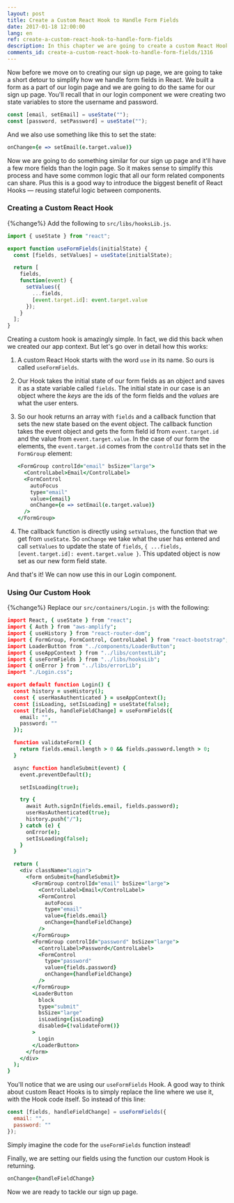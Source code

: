 ```yaml
---
layout: post
title: Create a Custom React Hook to Handle Form Fields
date: 2017-01-18 12:00:00
lang: en
ref: create-a-custom-react-hook-to-handle-form-fields
description: In this chapter we are going to create a custom React Hook to make it easier to handle form fields in our React app.
comments_id: create-a-custom-react-hook-to-handle-form-fields/1316
---
```


Now before we move on to creating our sign up page, we are going to take a short detour to simplify how we handle form fields in React. We built a form as a part of our login page and we are going to do the same for our sign up page. You'll recall that in our login component we were creating two state variables to store the username and password.

``` javascript
const [email, setEmail] = useState("");
const [password, setPassword] = useState("");
```

And we also use something like this to set the state:

``` coffee
onChange={e => setEmail(e.target.value)}
```

Now we are going to do something similar for our sign up page and it'll have a few more fields than the login page. So it makes sense to simplify this process and have some common logic that all our form related components can share. Plus this is a good way to introduce the biggest benefit of React Hooks — reusing stateful logic between components.

### Creating a Custom React Hook

{%change%} Add the following to `src/libs/hooksLib.js`.

``` javascript
import { useState } from "react";

export function useFormFields(initialState) {
  const [fields, setValues] = useState(initialState);

  return [
    fields,
    function(event) {
      setValues({
        ...fields,
        [event.target.id]: event.target.value
      });
    }
  ];
}
```

Creating a custom hook is amazingly simple. In fact, we did this back when we created our app context. But let's go over in detail how this works:

1. A custom React Hook starts with the word `use` in its name. So ours is called `useFormFields`.

2. Our Hook takes the initial state of our form fields as an object and saves it as a state variable called `fields`. The initial state in our case is an object where the _keys_ are the ids of the form fields and the _values_ are what the user enters.

3. So our hook returns an array with `fields` and a callback function that sets the new state based on the event object. The callback function takes the event object and gets the form field id from `event.target.id` and the value from `event.target.value`. In the case of our form the elements, the `event.target.id` comes from the `controlId` thats set in the `FormGroup` element:

   ``` coffee
   <FormGroup controlId="email" bsSize="large">
     <ControlLabel>Email</ControlLabel>
     <FormControl
       autoFocus
       type="email"
       value={email}
       onChange={e => setEmail(e.target.value)}
     />
   </FormGroup>
   ```

4. The callback function is directly using `setValues`, the function that we get from `useState`. So `onChange` we take what the user has entered and call `setValues` to update the state of `fields`, `{ ...fields, [event.target.id]: event.target.value }`. This updated object is now set as our new form field state.

And that's it! We can now use this in our Login component.

### Using Our Custom Hook

{%change%} Replace our `src/containers/Login.js` with the following:

``` coffee
import React, { useState } from "react";
import { Auth } from "aws-amplify";
import { useHistory } from "react-router-dom";
import { FormGroup, FormControl, ControlLabel } from "react-bootstrap";
import LoaderButton from "../components/LoaderButton";
import { useAppContext } from "../libs/contextLib";
import { useFormFields } from "../libs/hooksLib";
import { onError } from "../libs/errorLib";
import "./Login.css";

export default function Login() {
  const history = useHistory();
  const { userHasAuthenticated } = useAppContext();
  const [isLoading, setIsLoading] = useState(false);
  const [fields, handleFieldChange] = useFormFields({
    email: "",
    password: ""
  });

  function validateForm() {
    return fields.email.length > 0 && fields.password.length > 0;
  }

  async function handleSubmit(event) {
    event.preventDefault();

    setIsLoading(true);

    try {
      await Auth.signIn(fields.email, fields.password);
      userHasAuthenticated(true);
      history.push("/");
    } catch (e) {
      onError(e);
      setIsLoading(false);
    }
  }

  return (
    <div className="Login">
      <form onSubmit={handleSubmit}>
        <FormGroup controlId="email" bsSize="large">
          <ControlLabel>Email</ControlLabel>
          <FormControl
            autoFocus
            type="email"
            value={fields.email}
            onChange={handleFieldChange}
          />
        </FormGroup>
        <FormGroup controlId="password" bsSize="large">
          <ControlLabel>Password</ControlLabel>
          <FormControl
            type="password"
            value={fields.password}
            onChange={handleFieldChange}
          />
        </FormGroup>
        <LoaderButton
          block
          type="submit"
          bsSize="large"
          isLoading={isLoading}
          disabled={!validateForm()}
        >
          Login
        </LoaderButton>
      </form>
    </div>
  );
}
```

You'll notice that we are using our `useFormFields` Hook. A good way to think about custom React Hooks is to simply replace the line where we use it, with the Hook code itself. So instead of this line:

``` javascript
const [fields, handleFieldChange] = useFormFields({
  email: "",
  password: ""
});
```

Simply imagine the code for the `useFormFields` function instead!

Finally, we are setting our fields using the function our custom Hook is returning.

``` coffee
onChange={handleFieldChange}
```

Now we are ready to tackle our sign up page.
